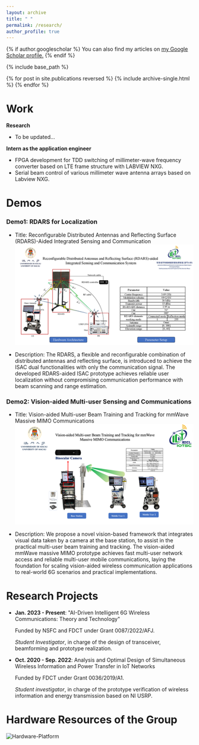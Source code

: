 ```yaml
---
layout: archive
title: " "
permalink: /research/
author_profile: true
---
```



{% if author.googlescholar %}
  You can also find my articles on <u><a href="{{author.googlescholar}}">my Google Scholar profile</a>.</u>
{% endif %}

{% include base_path %}

{% for post in site.publications reversed %}
  {% include archive-single.html %}
{% endfor %}





# Work

**Research**

  - To be updated... 


**Intern as the application engineer**

  - FPGA development for TDD switching of millimeter-wave frequency converter based on LTE frame structure with LABVIEW NXG.
  - Serial beam control of various millimeter wave antenna arrays based on Labview NXG.


# Demos  

### Demo1: **RDARS for Localization**  
  - Title: Reconfigurable Distributed Antennas and Reflecting Surface (RDARS)-Aided Integrated Sensing and Communication   
     ![RDARS-Platform](/images/RDARS-Platform.png)

  - Description: The RDARS, a flexible and reconfigurable combination of distributed antennas and reflecting surface, 
is introduced to achieve the ISAC dual functionalities with only the communication signal. The developed RDARS-aided ISAC prototype achieves reliable user localization without compromising communication performance with beam scanning and range estimation.

### Demo2: **Vision-aided Multi-user Sensing and Communications**
  - Title: Vision-aided Multi-user Beam Training and Tracking for mmWave Massive MIMO Communications  
     ![Vision-Platform](/images/Vision-Plateform.png)

  - Description: We propose a novel vision-based framework that integrates visual data taken by a camera at the base station, to assist in the practical multi-user beam training and tracking. The vision-aided mmWave massive MIMO prototype achieves fast multi-user network access and reliable multi-user mobile communications, laying the foundation for scaling vision-aided wireless communication applications to real-world 6G scenarios and practical implementations.







# Research Projects  

- **Jan. 2023 - Present**: "AI-Driven Intelligent 6G Wireless Communications: Theory and Technology"  

     Funded by NSFC and FDCT under Grant 0087/2022/AFJ.  

     *Student Investigator*, in charge of the design of transceiver, beamforming and prototype realization.  



- **Oct. 2020 - Sep. 2022**: Analysis and Optimal Design of Simultaneous Wireless Information and Power Transfer in IoT Networks  

     Funded by FDCT under Grant  0036/2019/A1.  

     *Student investigator*, in charge of the prototype verification of wireless information and energy transmission based on NI USRP.  


# Hardware Resources of the Group

  ![Hardware-Platform](/images/Platform.png)

















